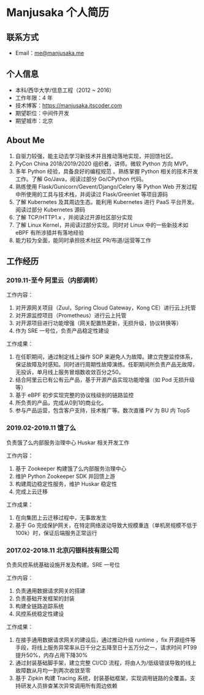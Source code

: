 # Manjusaka 个人简历

## 联系方式

* Email：me@manjusaka.me

## 个人信息

* 本科/西华大学/信息工程（2012 ~ 2016）
* 工作年限：4 年
* 技术博客：https://manjusaka.itscoder.com 
* 期望职位：中间件开发
* 期望城市：北京

## About Me

1. 自驱力较强，能主动去学习新技术并且推动落地实现，并回馈社区。
2. PyCon China 2018/2019/2020 组织者，讲师。微软 Python 方向 MVP。
3. 多年 Python 经验，具备良好的编程规范 。熟练掌握 Python 相关的技术开发工作。了解 Go/Java，阅读过部分 Go/CPython 代码。
4. 熟练使用 Flask/Gunicorn/Gevent/Django/Celery 等 Python Web 开发过程中所使用的工具与技术栈，并阅读过 Flask/Greenlet 等项目源码
5. 了解 Kubernetes 及其周边生态。能利用 Kubernetes 进行 PaaS 平台开发。阅读过部分 Kubernetes 源码
6. 了解 TCP/HTTP1.x ，并阅读过开源社区部分实现
7. 了解 Linux Kernel，并阅读过部分实现。同时对 Linux 中的一些新技术如 eBPF 有所涉猎并有落地经验  
8. 能力较为全面，能同时承担技术社区 PR/布道/运营等工作

## 工作经历

### 2019.11-至今 阿里云（内部调转）

工作内容：

1. 对开源网关项目（Zuul，Spring Cloud Gateway，Kong CE）进行云上托管
2. 对开源监控项目（Prometheus）进行云上托管
3. 对开源项目进行功能增强（网关配置热更新，无损升级，协议转换等）
4. 作为 SRE 一号位，负责产品稳定性建设

工作成果：

1. 在任职期间，通过制定线上操作 SOP 来避免人为故障。建立完整监控体系，保证故障及时感知。同时进行周期性故障演练。任职期间所负责产品无故障，无投诉，单月线上服务冒烟数收敛百分之50。
2. 结合阿里云已有公有云产品，基于开源产品实现功能增强（如 Pod 无损升级等）
3. 基于 eBPF 初步实现完整的协议栈级别的链路监控
4. 所负责的产品，完成从0到1的商业化。
5. 参与产品运营，包含客户支持，技术推广等。数次直播 PV 为 BU 内 Top5

### 2019.02-2019.11 饿了么

负责饿了么内部服务治理中心 Huskar 相关开发工作

工作内容：

1. 基于 Zookeeper 构建饿了么内部服务治理中心
2. 维护 Python Zookeeper SDK 并回馈上游
3. 构建周边稳定性服务，维护 Huskar 稳定性
4. 完成上云迁移

工作成果：

1. 在向集团上云迁移过程中，无事故发生
2. 基于 Go 完成保护网关，在特定网络波动导致大规模重连（单机房规模不低于 100k）时，保证后端服务正常运行

### 2017.02-2018.11 北京闪银科技有限公司

负责风控系统基础设施开发及构建。SRE 一号位

工作内容：

1. 负责通用数据请求网关的搭建
2. 负责基础开发框架的封装
3. 构建全链路追踪系统
4. 风控系统稳定性建设

工作成果：

1. 在接手通用数据请求网关的建设后，通过推动升级 runtime ，fix 开源组件等手段，将线上服务异常率从日千分之五降至日十五万分之一，请求时间 PT99 提升50%，内存占用下降30%
2. 通过封装基础脚手架，建立完整 CI/CD 流程，将由人为/低级错误导致的线上故障数从月均一到两次收敛至零
3. 基于 Zipkin 构建 Tracing 系统，封装基础框架，实现调用链路的全覆盖。支持研发人员排查某次异常调用所有周边依赖  
